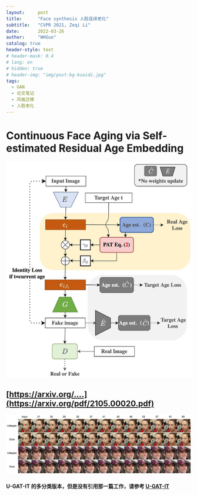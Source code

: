 ```yaml
---
layout:     post
title:      "Face synthesis 人脸连续老化"
subtitle:   "CVPR 2021, Zeqi Li"
date:       2022-03-26
author:     "WHGuo"
catalog: true
header-style: text
# header-mask: 0.4
# lang: en
# hidden: true
# header-img: "img/post-bg-kuaidi.jpg"
tags:
  - GAN
  - 论文笔记
  - 风格迁移
  - 人脸老化
---
```


# Continuous Face Aging via Self-estimated Residual Age Embedding

![网络结构](/img/ContinuousFaceAgingviaSelf-estimatedResidualAgeEmbedding/CVPR_2021-Li_Continuous_Face_Aging_via_Self-Estimated_Residual_Age_Embedding_paper.jpg)


[https://arxiv.org/....](https://arxiv.org/pdf/2105.00020.pdf)
---
![结果](/img/ContinuousFaceAgingviaSelf-estimatedResidualAgeEmbedding/paper.jpg)
#### U-GAT-IT 的多分类版本，但是没有引用那一篇工作，请参考 [U-GAT-IT](https://hanyanwh.github.io/2022/03/18/paper-node/)

